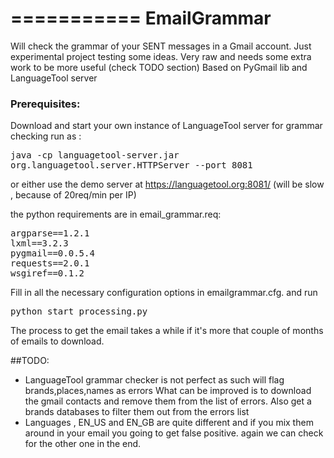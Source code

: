 ===========
EmailGrammar
============

Will check the grammar of your SENT messages in a Gmail account.
Just experimental project testing some ideas. Very raw and needs some extra work to be more useful (check TODO section)
Based on PyGmail lib and LanguageTool server


### Prerequisites:

Download and start your own instance of LanguageTool server for grammar checking
run as :
    <pre>java -cp languagetool-server.jar org.languagetool.server.HTTPServer --port 8081 </pre>

or either use the demo server at https://languagetool.org:8081/ (will be slow , because of 20req/min per IP)



the python requirements are in email_grammar.req:
<pre>
argparse==1.2.1
lxml==3.2.3
pygmail==0.0.5.4
requests==2.0.1
wsgiref==0.1.2
</pre>

Fill in all the necessary configuration options in emailgrammar.cfg.
and run
    <pre>python start_processing.py</pre>

The process to get the email takes a while if it's more that couple of months of emails to download.


##TODO:

*   LanguageTool grammar checker is not perfect as such will flag brands,places,names as errors
What can be improved is to download the gmail contacts and remove them from the list of errors.
Also get a brands databases to filter them out from the errors list
*   Languages , EN_US and EN_GB are quite different and if you mix them around in your email you going to get false positive.
  again we can check for the other one in the end.

